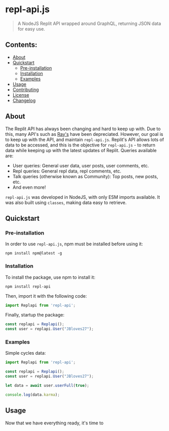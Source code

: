 # repl-api.js
> A NodeJS Replit API wrapped around GraphQL, returning JSON data for easy use.

## Contents:
* [About](https://github.com/kokonut27/repl-api.js#about)
* [Quickstart](https://github.com/kokonut27/repl-api.js#quickstart)
  * [Pre-installation]()
  * [Installation]()
  * [Examples]()
* [Usage]()
* [Contributing]()
* [License]()
* [Changelog]()

## About
The Replit API has always been changing and hard to keep up with. Due to this, many API's such as [Ray's](https://github.com/ReplAPI-it/ReplAPI.it-NodeJS) have been depreciated. However, our goal is to keep up with the API, and maintain `repl-api.js`. Replit's API allows lots of data to be accessed, and this is the objective for `repl-api.js` - to return data while keeping up with the latest updates of Replit. Queries available are:

* User queries: General user data, user posts, user comments, etc.
* Repl queries: General repl data, repl comments, etc.
* Talk queries (otherwise known as Community): Top posts, new posts, etc.
* And even more!

`repl-api.js` was developed in NodeJS, with only ESM imports available. It was also built using `classes`, making data easy to retrieve.

## Quickstart
### Pre-installation
In order to use `repl-api.js`, npm must be installed before using it:

```
npm install npm@latest -g
```

### Installation
To install the package, use npm to install it:

```
npm install repl-api
```

Then, import it with the following code:

```js
import Replapi from 'repl-api';
```

Finally, startup the package:

```js
const replapi = Replapi();
const user = replapi.User("JBloves27");
```
### Examples
Simple cycles data:
```js
import Replapi from 'repl-api';

const replapi = Replapi();
const user = replapi.User("JBloves27");

let data = await user.userFull(true);

console.log(data.karma);
```

## Usage
Now that we have everything ready, it's time to 